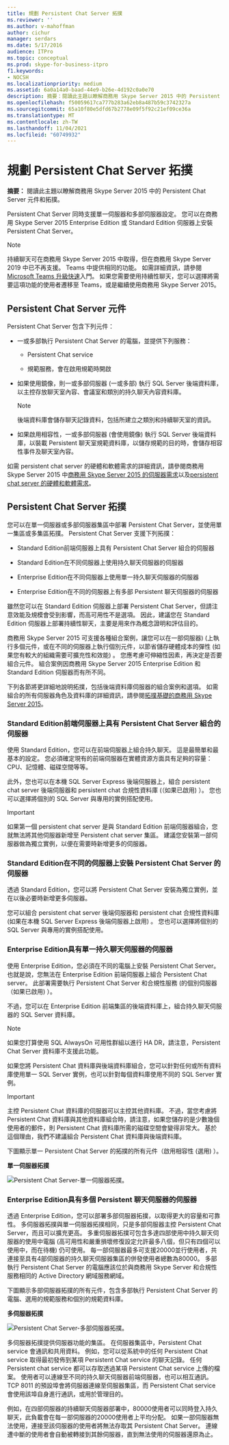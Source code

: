 ```yaml
---
title: 規劃 Persistent Chat Server 拓撲
ms.reviewer: ''
ms.author: v-mahoffman
author: cichur
manager: serdars
ms.date: 5/17/2016
audience: ITPro
ms.topic: conceptual
ms.prod: skype-for-business-itpro
f1.keywords:
- NOCSH
ms.localizationpriority: medium
ms.assetid: 6a0a14a0-baad-44e9-b26e-4d192c0a0e70
description: 摘要：閱讀此主題以瞭解商務用 Skype Server 2015 中的 Persistent Chat Server 元件和拓撲。
ms.openlocfilehash: f50059617ca777b283a62eb8a487b59c3742327a
ms.sourcegitcommit: 65a10f80e5dfd67b2778e09f5f92c21ef09ce36a
ms.translationtype: MT
ms.contentlocale: zh-TW
ms.lasthandoff: 11/04/2021
ms.locfileid: "60749932"
---
```

# <a name="plan-persistent-chat-server-topology"></a>規劃 Persistent Chat Server 拓撲
 
**摘要：** 閱讀此主題以瞭解商務用 Skype Server 2015 中的 Persistent Chat Server 元件和拓撲。
  
Persistent Chat Server 同時支援單一伺服器和多部伺服器設定。 您可以在商務用 Skype Server 2015 Enterprise Edition 或 Standard Edition 伺服器上安裝 Persistent Chat Server。 

> [!NOTE] 
> 持續聊天可在商務用 Skype Server 2015 中取得，但在商務用 Skype Server 2019 中已不再支援。 Teams 中提供相同的功能。 如需詳細資訊，請參閱[Microsoft Teams 升級快速](/microsoftteams/upgrade-start-here)入門。 如果您需要使用持續性聊天，您可以選擇將需要這項功能的使用者遷移至 Teams，或是繼續使用商務用 Skype Server 2015。 
  
## <a name="persistent-chat-server-components"></a>Persistent Chat Server 元件

Persistent Chat Server 包含下列元件：
  
- 一或多部執行 Persistent Chat Server 的電腦，並提供下列服務：
    
  - Persistent Chat service
    
  - 規範服務，會在啟用規範時開啟
    
- 如果使用鏡像，則一或多部伺服器 (一或多部) 執行 SQL Server 後端資料庫，以主控存放聊天室內容、會議室和類別的持久聊天內容資料庫。
    
    > [!NOTE]
    > 後端資料庫會儲存聊天記錄資料，包括所建立之類別和持續聊天室的資訊。 
  
- 如果啟用相容性，一或多部伺服器 (會使用鏡像) 執行 SQL Server 後端資料庫，以裝載 Persistent 聊天室規範資料庫，以儲存規範的目的時，會儲存相容性事件及聊天室內容。
    
如需 persistent chat server 的硬體和軟體需求的詳細資訊，請參閱商務用 Skype Server 2015 中[商務用 Skype Server 2015 的伺服器需求](../../plan-your-deployment/requirements-for-your-environment/server-requirements.md)以及[persistent chat server 的硬體和軟體需求](hardware-and-software-requirements.md)。 
  
## <a name="persistent-chat-server-topologies"></a>Persistent Chat Server 拓撲

您可以在單一伺服器或多部伺服器集區中部署 Persistent Chat Server，並使用單一集區或多集區拓撲。 Persistent Chat Server 支援下列拓撲：
  
-  Standard Edition前端伺服器上具有 Persistent Chat Server 組合的伺服器
    
-  Standard Edition在不同伺服器上使用持久聊天伺服器的伺服器
    
-  Enterprise Edition在不同伺服器上使用單一持久聊天伺服器的伺服器
    
-  Enterprise Edition在不同的伺服器上有多部 Persistent 聊天伺服器的伺服器
    
雖然您可以在 Standard Edition 伺服器上部署 Persistent Chat Server，但請注意效能及規模會受到影響，而高可用性不是選項。 因此，建議您在 Standard Edition 伺服器上部署持續性聊天，主要是用來作為概念證明和評估目的。 
  
商務用 Skype Server 2015 可支援各種組合案例，讓您可以在一部伺服器)  (上執行多個元件，或在不同的伺服器上執行個別元件，以節省儲存硬體成本的彈性 (如果您有較大的組織需要可擴充性和效能) 。 您應考慮可伸縮性因素，再決定是否要組合元件。 組合案例因商務用 Skype Server 2015 Enterprise Edition 和 Standard Edition 伺服器而有所不同。 
  
下列各節將更詳細地說明拓撲，包括後端資料庫伺服器的組合案例和選項。 如需組合的所有伺服器角色及資料庫的詳細資訊，請參閱[拓撲基礎的商務用 Skype Server 2015](../../plan-your-deployment/topology-basics/topology-basics.md)。
  
### <a name="standard-edition-server-with-persistent-chat-server-collocated-on-the-front-end-server"></a>Standard Edition前端伺服器上具有 Persistent Chat Server 組合的伺服器

使用 Standard Edition，您可以在前端伺服器上組合持久聊天。 這是最簡單和最基本的設定。 您必須確定現有的前端伺服器在實體資源方面具有足夠的容量： CPU、記憶體、磁碟空間等等。
  
此外，您也可以在本機 SQL Server Express 後端伺服器上，組合 persistent chat server 後端伺服器和 persistent chat 合規性資料庫 (（如果已啟用) ）。 您也可以選擇將個別的 SQL Server 與專用的實例搭配使用。 
  
> [!IMPORTANT]
> 如果第一個 persistent chat server 是與 Standard Edition 前端伺服器組合，您就無法將其他伺服器新增至 Persistent chat server 集區。 建議您安裝第一部伺服器做為獨立實例，以便在需要時新增更多的伺服器。 
  
### <a name="standard-edition-server-with-persistent-chat-server-installed-on-a-separate-server"></a>Standard Edition在不同的伺服器上安裝 Persistent Chat Server 的伺服器

透過 Standard Edition，您可以將 Persistent Chat Server 安裝為獨立實例，並在以後必要時新增更多伺服器。 
  
您可以組合 persistent chat server 後端伺服器和 persistent chat 合規性資料庫 (如果在本機 SQL Server Express 後端伺服器上啟用) 。 您也可以選擇將個別的 SQL Server 與專用的實例搭配使用。 
  
### <a name="enterprise-edition-server-with-a-single-persistent-chat-server"></a>Enterprise Edition具有單一持久聊天伺服器的伺服器

使用 Enterprise Edition，您必須在不同的電腦上安裝 Persistent Chat Server。 也就是說，您無法在 Enterprise Edition 前端伺服器上組合 Persistent Chat server。 此部署需要執行 Persistent Chat Server 和合規性服務 (的個別伺服器（如果已啟用) ）。
  
不過，您可以在 Enterprise Edition 前端集區的後端資料庫上，組合持久聊天伺服器的 SQL Server 資料庫。
  
> [!NOTE]
> 如果您打算使用 SQL AlwaysOn 可用性群組以進行 HA DR，請注意，Persistent Chat Server 資料庫不支援此功能。 
  
如果您將 Persistent Chat 資料庫與後端資料庫組合，您可以針對任何或所有資料庫使用單一 SQL Server 實例，也可以針對每個資料庫使用不同的 SQL Server 實例。
  
> [!IMPORTANT]
> 主控 Persistent Chat 資料庫的伺服器可以主控其他資料庫。 不過，當您考慮將 Persistent Chat 資料庫與其他資料庫組合時，請注意，如果您儲存的是少數幾個使用者的郵件，則 Persistent Chat 資料庫所需的磁碟空間會變得非常大。 基於這個理由，我們不建議組合 Persistent Chat 資料庫與後端資料庫。 
  
下圖顯示單一 Persistent Chat Server 的拓撲的所有元件（啟用相容性 (選用) ）。
  
**單一伺服器拓撲**

![Persistent Chat Server-單一伺服器拓撲。](../../media/e1b39c28-8a4d-4c03-983b-4392889c2d14.png)
  
### <a name="enterprise-edition-server-with-multiple-persistent-chat-servers"></a>Enterprise Edition具有多個 Persistent 聊天伺服器的伺服器

透過 Enterprise Edition，您可以部署多部伺服器拓撲，以取得更大的容量和可靠性。 多伺服器拓撲與單一伺服器拓撲相同，只是多部伺服器主控 Persistent Chat Server，而且可以擴充更高。 多重伺服器拓撲可包含多達四部使用中持久聊天伺服器的使用中電腦 (高可用性和嚴重損壞修復設定允許最多八個，但只有四個可以使用中，而在待機) 仍可使用。 每一部伺服器最多可支援20000並行使用者，共連接至具有4部伺服器的持久聊天伺服器集區的併發使用者總數為80000。 多部執行 Persistent Chat Server 的電腦應該位於與商務用 Skype Server 和合規性服務相同的 Active Directory 網域服務網域。
  
下圖顯示多部伺服器拓撲的所有元件，包含多部執行 Persistent Chat Server 的電腦、選用的規範服務和個別的規範資料庫。
  
**多伺服器拓撲**

![Persistent Chat Server-多部伺服器拓撲。](../../media/8fc20997-7acc-46ea-8dea-11239ffd9458.png)
  
多伺服器拓撲提供伺服器功能的集區。 在伺服器集區中，Persistent Chat service 會通訊和共用資料。 例如，您可以從系統中的任何 Persistent Chat service 取得最初發佈到某項 Persistent Chat service 的聊天記錄。 任何 Persistent chat service 都可以存取透過某項 Persistent Chat service 上傳的檔案。 使用者可以連線至不同的持久聊天伺服器前端伺服器，也可以相互通訊。 TCP 8011 的預設埠會將伺服器連線至伺服器集區，而 Persistent Chat service 會使用該埠自身進行通訊，或用於管理目的。
  
例如，在四部伺服器的持續聊天伺服器部署中，80000使用者可以同時登入持久聊天，此負載會在每一部伺服器的20000使用者上平均分配。 如果一部伺服器無法使用，連接至該伺服器的使用者將無法存取其 Persistent Chat Server。 連線遭中斷的使用者會自動被轉接到其餘伺服器，直到無法使用的伺服器還原為止。 
  

